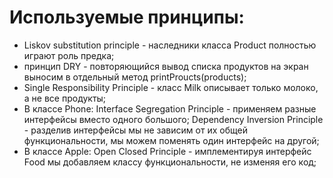 # Используемые принципы:

* Liskov substitution principle - наследники класса Product полностью играют роль предка;
* принцип DRY - повторяющийся вывод списка продуктов на экран выносим в отдельный метод printProucts(products);
* Single Responsibility Principle - класс Milk описывает только молоко, а не все продукты;
* В классе Phone:
   Interface Segregation Principle - применяем разные интерфейсы вместо одного большого;
   Dependency Inversion Principle - разделив интерфейсы мы не зависим от их общей функциональности, мы можем поменять один интерфейс на другой;
* В классе Apple:
   Open Closed Principle - имплементируя интерфейс Food мы добавляем классу функциональности, не изменяя его код;
